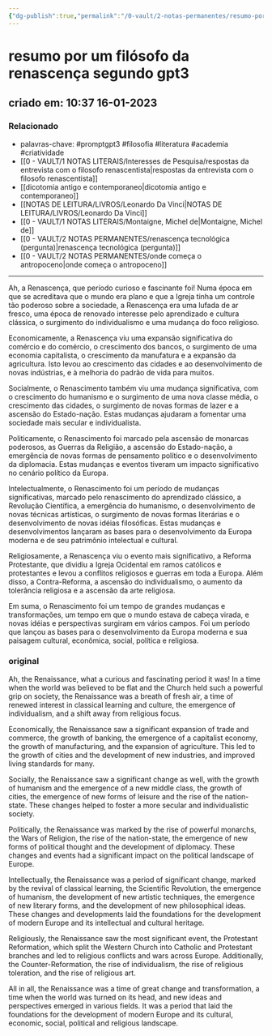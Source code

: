 ```yaml
---
{"dg-publish":true,"permalink":"/0-vault/2-notas-permanentes/resumo-por-um-filosofo-da-renascenca-segundo-gpt3/","tags":["permanente","promptgpt3","filosofia","literatura","academia","criatividade"],"dgHomeLink":true,"dgShowLocalGraph":true,"dgShowFileTree":true,"dgEnableSearch":true}
---
```


# resumo por um filósofo da renascença segundo gpt3
## criado em: 10:37 16-01-2023

### Relacionado
- palavras-chave: #promptgpt3 #filosofia #literatura #academia #criatividade 
- [[0 - VAULT/1 NOTAS LITERAIS/Interesses de Pesquisa/respostas da entrevista com o filosofo renascentista\|respostas da entrevista com o filosofo renascentista]]
- [[dicotomia antigo e contemporaneo\|dicotomia antigo e contemporaneo]]
- [[NOTAS DE LEITURA/LIVROS/Leonardo Da Vinci\|NOTAS DE LEITURA/LIVROS/Leonardo Da Vinci]]
- [[0 - VAULT/1 NOTAS LITERAIS/Montaigne, Michel de\|Montaigne, Michel de]]
- [[0 - VAULT/2 NOTAS PERMANENTES/renascença tecnológica (pergunta)\|renascença tecnológica (pergunta)]]
- [[0 - VAULT/2 NOTAS PERMANENTES/onde começa o antropoceno\|onde começa o antropoceno]]
---
Ah, a Renascença, que período curioso e fascinante foi! Numa época em que se acreditava que o mundo era plano e que a Igreja tinha um controle tão poderoso sobre a sociedade, a Renascença era uma lufada de ar fresco, uma época de renovado interesse pelo aprendizado e cultura clássica, o surgimento do individualismo e uma mudança do foco religioso.

Economicamente, a Renascença viu uma expansão significativa do comércio e do comércio, o crescimento dos bancos, o surgimento de uma economia capitalista, o crescimento da manufatura e a expansão da agricultura. Isto levou ao crescimento das cidades e ao desenvolvimento de novas indústrias, e à melhoria do padrão de vida para muitos.

Socialmente, o Renascimento também viu uma mudança significativa, com o crescimento do humanismo e o surgimento de uma nova classe média, o crescimento das cidades, o surgimento de novas formas de lazer e a ascensão do Estado-nação. Estas mudanças ajudaram a fomentar uma sociedade mais secular e individualista.

Politicamente, o Renascimento foi marcado pela ascensão de monarcas poderosos, as Guerras da Religião, a ascensão do Estado-nação, a emergência de novas formas de pensamento político e o desenvolvimento da diplomacia. Estas mudanças e eventos tiveram um impacto significativo no cenário político da Europa.

Intelectualmente, o Renascimento foi um período de mudanças significativas, marcado pelo renascimento do aprendizado clássico, a Revolução Científica, a emergência do humanismo, o desenvolvimento de novas técnicas artísticas, o surgimento de novas formas literárias e o desenvolvimento de novas idéias filosóficas. Estas mudanças e desenvolvimentos lançaram as bases para o desenvolvimento da Europa moderna e de seu patrimônio intelectual e cultural.

Religiosamente, a Renascença viu o evento mais significativo, a Reforma Protestante, que dividiu a Igreja Ocidental em ramos católicos e protestantes e levou a conflitos religiosos e guerras em toda a Europa. Além disso, a Contra-Reforma, a ascensão do individualismo, o aumento da tolerância religiosa e a ascensão da arte religiosa.

Em suma, o Renascimento foi um tempo de grandes mudanças e transformações, um tempo em que o mundo estava de cabeça virada, e novas idéias e perspectivas surgiram em vários campos. Foi um período que lançou as bases para o desenvolvimento da Europa moderna e sua paisagem cultural, econômica, social, política e religiosa.
### original

Ah, the Renaissance, what a curious and fascinating period it was! In a time when the world was believed to be flat and the Church held such a powerful grip on society, the Renaissance was a breath of fresh air, a time of renewed interest in classical learning and culture, the emergence of individualism, and a shift away from religious focus.

Economically, the Renaissance saw a significant expansion of trade and commerce, the growth of banking, the emergence of a capitalist economy, the growth of manufacturing, and the expansion of agriculture. This led to the growth of cities and the development of new industries, and improved living standards for many.

Socially, the Renaissance saw a significant change as well, with the growth of humanism and the emergence of a new middle class, the growth of cities, the emergence of new forms of leisure and the rise of the nation-state. These changes helped to foster a more secular and individualistic society.

Politically, the Renaissance was marked by the rise of powerful monarchs, the Wars of Religion, the rise of the nation-state, the emergence of new forms of political thought and the development of diplomacy. These changes and events had a significant impact on the political landscape of Europe.

Intellectually, the Renaissance was a period of significant change, marked by the revival of classical learning, the Scientific Revolution, the emergence of humanism, the development of new artistic techniques, the emergence of new literary forms, and the development of new philosophical ideas. These changes and developments laid the foundations for the development of modern Europe and its intellectual and cultural heritage.

Religiously, the Renaissance saw the most significant event, the Protestant Reformation, which split the Western Church into Catholic and Protestant branches and led to religious conflicts and wars across Europe. Additionally, the Counter-Reformation, the rise of individualism, the rise of religious toleration, and the rise of religious art.

All in all, the Renaissance was a time of great change and transformation, a time when the world was turned on its head, and new ideas and perspectives emerged in various fields. It was a period that laid the foundations for the development of modern Europe and its cultural, economic, social, political and religious landscape.